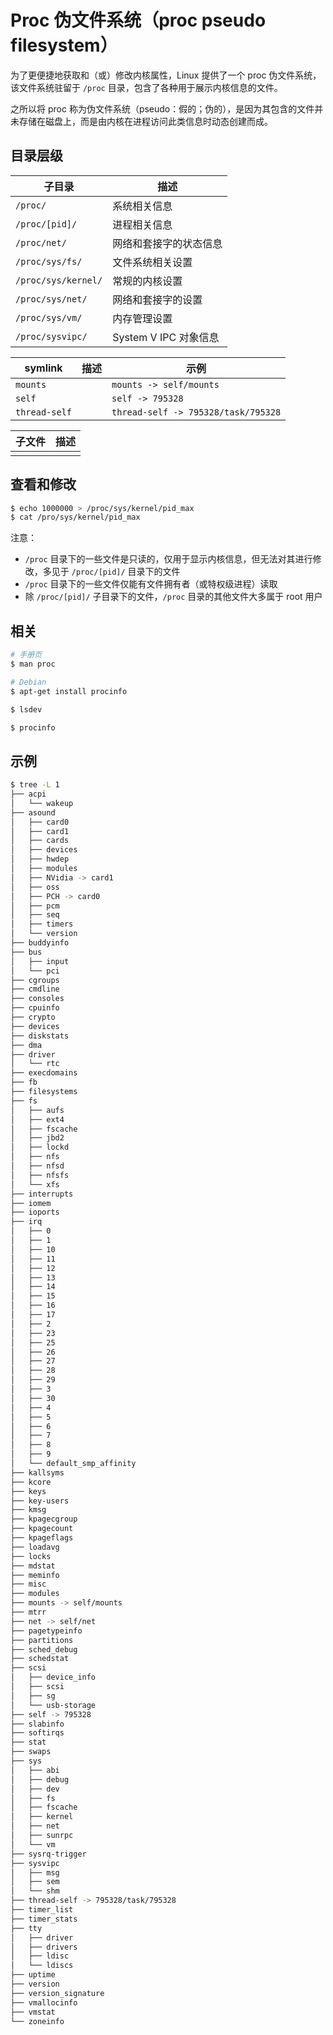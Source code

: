 # Proc 伪文件系统（proc pseudo filesystem）

为了更便捷地获取和（或）修改内核属性，Linux 提供了一个 proc 伪文件系统，该文件系统驻留于 `/proc` 目录，包含了各种用于展示内核信息的文件。

之所以将 proc 称为伪文件系统（pseudo：假的；伪的），是因为其包含的文件并未存储在磁盘上，而是由内核在进程访问此类信息时动态创建而成。

## 目录层级

| 子目录              | 描述                   |
| ------------------- | ---------------------- |
| `/proc/`            | 系统相关信息           |
| `/proc/[pid]/`      | 进程相关信息           |
| `/proc/net/`        | 网络和套接字的状态信息 |
| `/proc/sys/fs/`     | 文件系统相关设置       |
| `/proc/sys/kernel/` | 常规的内核设置         |
| `/proc/sys/net/`    | 网络和套接字的设置     |
| `/proc/sys/vm/`     | 内存管理设置           |
| `/proc/sysvipc/`    | System V IPC 对象信息  |

| symlink       | 描述 | 示例                                |
| ------------- | ---- | ----------------------------------- |
| `mounts`      |      | `mounts -> self/mounts`             |
| `self`        |      | `self -> 795328`                    |
| `thread-self` |      | `thread-self -> 795328/task/795328` |

| 子文件 | 描述 |
| ------ | ---- |
|        |      |

## 查看和修改

```sh
$ echo 1000000 > /proc/sys/kernel/pid_max
$ cat /pro/sys/kernel/pid_max
```

注意：

* `/proc` 目录下的一些文件是只读的，仅用于显示内核信息，但无法对其进行修改，多见于 `/proc/[pid]/` 目录下的文件
* `/proc` 目录下的一些文件仅能有文件拥有者（或特权级进程）读取
* 除 `/proc/[pid]/` 子目录下的文件，`/proc` 目录的其他文件大多属于 root 用户

## 相关

```bash
# 手册页
$ man proc
```

```bash
# Debian
$ apt-get install procinfo

$ lsdev

$ procinfo
```

## 示例

```sh
$ tree -L 1
├── acpi
│   └── wakeup
├── asound
│   ├── card0
│   ├── card1
│   ├── cards
│   ├── devices
│   ├── hwdep
│   ├── modules
│   ├── NVidia -> card1
│   ├── oss
│   ├── PCH -> card0
│   ├── pcm
│   ├── seq
│   ├── timers
│   └── version
├── buddyinfo
├── bus
│   ├── input
│   └── pci
├── cgroups
├── cmdline
├── consoles
├── cpuinfo
├── crypto
├── devices
├── diskstats
├── dma
├── driver
│   └── rtc
├── execdomains
├── fb
├── filesystems
├── fs
│   ├── aufs
│   ├── ext4
│   ├── fscache
│   ├── jbd2
│   ├── lockd
│   ├── nfs
│   ├── nfsd
│   ├── nfsfs
│   └── xfs
├── interrupts
├── iomem
├── ioports
├── irq
│   ├── 0
│   ├── 1
│   ├── 10
│   ├── 11
│   ├── 12
│   ├── 13
│   ├── 14
│   ├── 15
│   ├── 16
│   ├── 17
│   ├── 2
│   ├── 23
│   ├── 25
│   ├── 26
│   ├── 27
│   ├── 28
│   ├── 29
│   ├── 3
│   ├── 30
│   ├── 4
│   ├── 5
│   ├── 6
│   ├── 7
│   ├── 8
│   ├── 9
│   └── default_smp_affinity
├── kallsyms
├── kcore
├── keys
├── key-users
├── kmsg
├── kpagecgroup
├── kpagecount
├── kpageflags
├── loadavg
├── locks
├── mdstat
├── meminfo
├── misc
├── modules
├── mounts -> self/mounts
├── mtrr
├── net -> self/net
├── pagetypeinfo
├── partitions
├── sched_debug
├── schedstat
├── scsi
│   ├── device_info
│   ├── scsi
│   ├── sg
│   └── usb-storage
├── self -> 795328
├── slabinfo
├── softirqs
├── stat
├── swaps
├── sys
│   ├── abi
│   ├── debug
│   ├── dev
│   ├── fs
│   ├── fscache
│   ├── kernel
│   ├── net
│   ├── sunrpc
│   └── vm
├── sysrq-trigger
├── sysvipc
│   ├── msg
│   ├── sem
│   └── shm
├── thread-self -> 795328/task/795328
├── timer_list
├── timer_stats
├── tty
│   ├── driver
│   ├── drivers
│   ├── ldisc
│   └── ldiscs
├── uptime
├── version
├── version_signature
├── vmallocinfo
├── vmstat
└── zoneinfo
```
